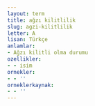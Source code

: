 ```yaml
---
layout: term
title: ağzı kilitlilik
slug: agzi-kilitlilik
letter: A
lisan: Türkçe
anlamlar:
- Ağzı kilitli olma durumu
ozellikler:
- - isim
ornekler:
- - ''
orneklerkaynak:
- - ''
---
```

